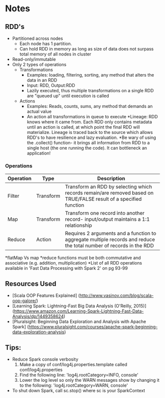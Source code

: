 # Notes

## RDD's

* Partitioned across nodes
  * Each node has 1 partition. 
  * Can hold RDD in memory as long as size of data
    does not surpass total memory of all nodes in cluster
* Read-only/immutable
* Only 2 types of operations
  * Transformations
    * Examples: loading, filtering, sorting, any method that alters the data in an RDD
    * Input: RDD, Output:RDD
    * Lazily executed, thus multiple transformations on a single RDD are "queued up" until execution is called
  * Actions 
    * Examples: Reads, counts, sums, any method that demands an actual value
    * An action all transformations in queue to execute
*Lineage: RDD knows where it came from. Each RDD only contains metadata until an action is called, at which point
    the final RDD will materialize. Lineage is traced back to the source which allows RDD's to have resilience and
    lazy evaluation.
*Be wary of using the .collect() function- it brings all information from RDD to a single host (the one running the code). It can bottleneck an application!

### Operations

Operation | Type | Description
--- | --- | --- |
Filter | Transform | Transform an RDD by selecting which records remain/are removed based on TRUE/FALSE result of a specified function
Map | Transform | Transform one record into another record- input/output maintains a 1:1 relationship
Reduce | Action | Requires 2 arguments and a function to aggregate multiple records and reduce the total number of records in the RDD

*flatMap Vs map
*reduce functions must be both commutative and associative (e.g. addition, multiplication)
*List of all RDD operations available in 'Fast Data Processing with Spark 2' on pg 93-99

## Resources Used
* [Scala OOP Features Explained] (http://www.vasinov.com/blog/scala-oop-galore/)
* [Learning Spark: Lightning-Fast Big Data Analysis (O'Reilly, 2015)] (https://www.amazon.com/Learning-Spark-Lightning-Fast-Data-Analysis/dp/1449358624)
* [Pluralsight: Beginning Data Exploration and Analysis with Apache Spark] (https://www.pluralsight.com/courses/apache-spark-beginning-data-exploration-analysis)


## Tips:
* Reduce Spark console verbosity
  1. Make a copy of conf/log4j.properties.template called conf/log4j.properties
  2. Find the following line: 'log4j.rootCategory=INFO, console'
  3. Lower the log level so only the WARN messages show by changing it to the following: 'log4j.rootCategory=WARN, console'
* To shut down Spark, call sc.stop() where sc is your SparkContext
